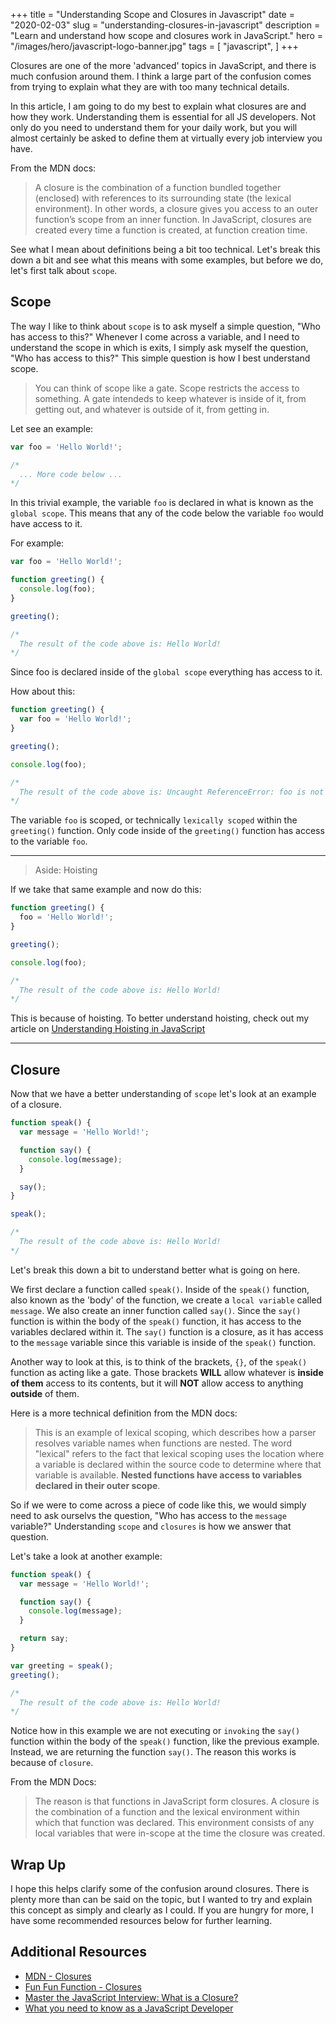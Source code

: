 +++
title = "Understanding Scope and Closures in Javascript"
date = "2020-02-03"
slug = "understanding-closures-in-javascript"
description = "Learn and understand how scope and closures work in JavaScript."
hero = "/images/hero/javascript-logo-banner.jpg"
tags = [
    "javascript",
]
+++

Closures are one of the more 'advanced' topics in JavaScript, and there is much confusion around them. I think a large part of the confusion comes from trying to explain what they are with too many technical details.

In this article, I am going to do my best to explain what closures are and how they work. Understanding them is essential for all JS developers. Not only do you need to understand them for your daily work, but you will almost certainly be asked to define them at virtually every job interview you have.

From the MDN docs:

> A closure is the combination of a function bundled together (enclosed) with references to its surrounding state (the lexical environment). In other words, a closure gives you access to an outer function’s scope from an inner function. In JavaScript, closures are created every time a function is created, at function creation time.

See what I mean about definitions being a bit too technical. Let's break this down a bit and see what this means with some examples, but before we do, let's first talk about `scope`.

## Scope

The way I like to think about `scope` is to ask myself a simple question, "Who has access to this?" Whenever I come across a variable, and I need to understand the scope in which is exits, I simply ask myself the question, "Who has access to this?" This simple question is how I best understand scope.

> You can think of scope like a gate. Scope restricts the access to something. A gate intendeds to keep whatever is inside of it, from getting out, and whatever is outside of it, from getting in.

Let see an example:

```js
var foo = 'Hello World!';

/*
  ... More code below ...
*/
```

In this trivial example, the variable `foo` is declared in what is known as the `global scope`. This means that any of the code below the variable `foo` would have access to it.

For example:

```js
var foo = 'Hello World!';

function greeting() {
  console.log(foo);
}

greeting();

/*
  The result of the code above is: Hello World!
*/
```

Since foo is declared inside of the `global scope` everything has access to it.

How about this:

```js
function greeting() {
  var foo = 'Hello World!';
}

greeting();

console.log(foo);

/*
  The result of the code above is: Uncaught ReferenceError: foo is not defined
*/
```

The variable `foo` is scoped, or technically `lexically scoped` within the `greeting()` function. Only code inside of the `greeting()` function has access to the variable `foo`.

---

> Aside: Hoisting

If we take that same example and now do this:

```js
function greeting() {
  foo = 'Hello World!';
}

greeting();

console.log(foo);

/*
  The result of the code above is: Hello World!
*/
```

This is because of hoisting. To better understand hoisting, check out my article on [Understanding Hoisting in JavaScript](/understanding-hoisting-in-javascript/)

---

## Closure

Now that we have a better understanding of `scope` let's look at an example of a closure.

```js
function speak() {
  var message = 'Hello World!';

  function say() {
    console.log(message);
  }

  say();
}

speak();

/*
  The result of the code above is: Hello World!
*/
```

Let's break this down a bit to understand better what is going on here.

We first declare a function called `speak()`. Inside of the `speak()` function, also known as the 'body' of the function, we create a `local variable` called `message`. We also create an inner function called `say()`. Since the `say()` function is within the body of the `speak()` function, it has access to the variables declared within it. The `say()` function is a closure, as it has access to the `message` variable since this variable is inside of the `speak()` function.

Another way to look at this, is to think of the brackets, `{}`, of the `speak()` function as acting like a gate. Those brackets **WILL** allow whatever is **inside of them** access to its contents, but it will **NOT** allow access to anything **outside** of them.

Here is a more technical definition from the MDN docs:

> This is an example of lexical scoping, which describes how a parser resolves variable names when functions are nested. The word "lexical" refers to the fact that lexical scoping uses the location where a variable is declared within the source code to determine where that variable is available. **Nested functions have access to variables declared in their outer scope**.

So if we were to come across a piece of code like this, we would simply need to ask ourselvs the question, "Who has access to the `message` variable?" Understanding `scope` and `closures` is how we answer that question.

Let's take a look at another example:

```js
function speak() {
  var message = 'Hello World!';

  function say() {
    console.log(message);
  }

  return say;
}

var greeting = speak();
greeting();

/*
  The result of the code above is: Hello World!
*/
```

Notice how in this example we are not executing or `invoking` the `say()` function within the body of the `speak()` function, like the previous example. Instead, we are returning the function `say()`. The reason this works is because of `closure`.

From the MDN Docs:

> The reason is that functions in JavaScript form closures. A closure is the combination of a function and the lexical environment within which that function was declared. This environment consists of any local variables that were in-scope at the time the closure was created.

## Wrap Up

I hope this helps clarify some of the confusion around closures. There is plenty more than can be said on the topic, but I wanted to try and explain this concept as simply and clearly as I could. If you are hungry for more, I have some recommended resources below for further learning.

## Additional Resources

- [MDN - Closures](https://developer.mozilla.org/en-US/docs/Web/JavaScript/Closures)
- [Fun Fun Function - Closures](https://youtu.be/CQqwU2Ixu-U)
- [Master the JavaScript Interview: What is a Closure?](https://medium.com/javascript-scene/master-the-javascript-interview-what-is-a-closure-b2f0d2152b36)
- [What you need to know as a JavaScript Developer](https://www.toptal.com/javascript#hiring-guide)
